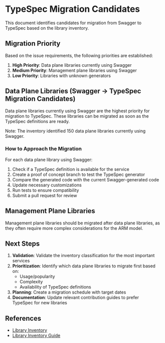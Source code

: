 # TypeSpec Migration Candidates

This document identifies candidates for migration from Swagger to TypeSpec based on the library inventory.

## Migration Priority

Based on the issue requirements, the following priorities are established:

1. **High Priority**: Data plane libraries currently using Swagger
2. **Medium Priority**: Management plane libraries using Swagger
3. **Low Priority**: Libraries with unknown generators

## Data Plane Libraries (Swagger → TypeSpec Migration Candidates)

Data plane libraries currently using Swagger are the highest priority for migration to TypeSpec. These libraries can be migrated as soon as the TypeSpec definitions are ready.

Note: The inventory identified 150 data plane libraries currently using Swagger.

### How to Approach the Migration

For each data plane library using Swagger:

1. Check if a TypeSpec definition is available for the service
2. Create a proof of concept branch to test the TypeSpec generator
3. Compare the generated code with the current Swagger-generated code
4. Update necessary customizations
5. Run tests to ensure compatibility
6. Submit a pull request for review

## Management Plane Libraries

Management plane libraries should be migrated after data plane libraries, as they often require more complex considerations for the ARM model.

## Next Steps

1. **Validation**: Validate the inventory classification for the most important services
2. **Prioritization**: Identify which data plane libraries to migrate first based on:
   - Usage/popularity
   - Complexity
   - Availability of TypeSpec definitions
3. **Planning**: Create a migration schedule with target dates
4. **Documentation**: Update relevant contribution guides to prefer TypeSpec for new libraries

## References

- [Library Inventory](./Library_Inventory.md)
- [Library Inventory Guide](./Library_Inventory_Guide.md)